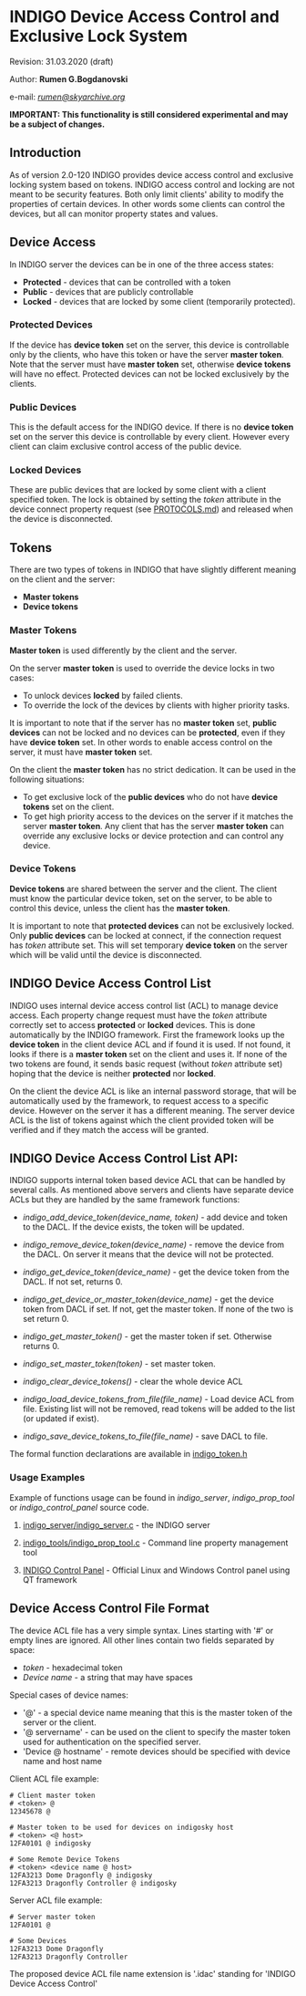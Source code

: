 # INDIGO Device Access Control and Exclusive Lock System
Revision: 31.03.2020 (draft)

Author: **Rumen G.Bogdanovski**

e-mail: *rumen@skyarchive.org*

**IMPORTANT: This functionality is still considered experimental and may be a subject of changes.**

## Introduction

As of version 2.0-120 INDIGO provides device access control and exclusive locking system based on tokens. INDIGO access control and locking are not meant to be security features. Both only limit clients' ability to modify the properties of certain devices. In other words some clients can control the devices, but all can monitor property states and values.

## Device Access
In INDIGO server the devices can be in one of the three access states:
- **Protected** - devices that can be controlled with a token
- **Public** - devices that are publicly controllable
- **Locked** - devices that are locked by some client (temporarily protected).

### Protected Devices
If the device has **device token** set on the server, this device is controllable only by the clients, who have this token or have the server **master token**. Note that the server must have **master token** set, otherwise **device tokens** will have no effect. Protected devices can not be locked exclusively by the clients.

### Public Devices
This is the default access for the INDIGO device. If there is no **device token** set on the server this device is controllable by every client. However every client can claim exclusive control access of the public device.

### Locked Devices
These are public devices that are locked by some client with a client specified token. The lock is obtained by setting the *token* attribute in the device connect property request (see [PROTOCOLS.md](https://github.com/indigo-astronomy/indigo/blob/master/indigo_docs/PROTOCOLS.md)) and released when the device is disconnected.


## Tokens
There are two types of tokens in INDIGO that have slightly different meaning on the client and the server:

- **Master tokens**
- **Device tokens**

### Master Tokens
**Master token** is used differently by the client and the server.

On the server **master token** is used to override the device locks in two cases:
- To unlock devices **locked** by failed clients.
- To override the lock of the devices by clients with higher priority tasks.

It is important to note that if the server has no **master token** set, **public devices** can not be locked and no devices can be **protected**, even if they have **device token** set. In other words to enable access control on the server, it must have **master token** set.

On the client the **master token** has no strict dedication. It can be used in the following situations:
- To get exclusive lock of the **public devices** who do not have **device tokens** set on the client.
- To get high priority access to the devices on the server if it matches the server **master token**. Any client that has the server **master token** can override any exclusive locks or device protection and can control any device.

### Device Tokens
**Device tokens** are shared between the server and the client. The client must know the particular device token, set on the server, to be able to control this device, unless the client has the **master token**.

It is important to note that **protected devices** can not be exclusively locked. Only **public devices** can be locked at connect, if the connection request has *token* attribute set. This will set temporary **device token** on the server which will be valid until the device is disconnected.

## INDIGO Device Access Control List

INDIGO uses internal device access control list (ACL) to manage device access. Each property change request must have the *token* attribute correctly set to access **protected** or **locked** devices. This is done automatically by the INDIGO framework. First the framework looks up the **device token** in the client device ACL and if found it is used. If not found, it looks if there is a **master token** set on the client and uses it. If none of the two tokens are found, it sends basic request (without *token* attribute set) hoping that the device is neither **protected** nor **locked**.

On the client the device ACL is like an internal password storage, that will be automatically used by the framework, to request access to a specific device. However on the server it has a different meaning. The server device ACL is the list of tokens against which the client provided token will be verified and if they match the access will be granted.

## INDIGO Device Access Control List API:

INDIGO supports internal token based device ACL that can be handled by several calls. As mentioned above servers and clients have separate device ACLs but they are handled by the same framework functions:

- *indigo_add_device_token(device_name, token)* - add device and token to the DACL. If the device exists, the token will be updated.

- *indigo_remove_device_token(device_name)* - remove the device from the DACL. On server it means that the device will not be protected.

- *indigo_get_device_token(device_name)* - get the device token from the DACL. If not set, returns 0.

- *indigo_get_device_or_master_token(device_name)* - get the device token from DACL if set. If not, get the master token. If none of the two is set return 0.

- *indigo_get_master_token()* - get the master token if set. Otherwise returns 0.

- *indigo_set_master_token(token)* - set master token.

- *indigo_clear_device_tokens()* - clear the whole device ACL

- *indigo_load_device_tokens_from_file(file_name)* - Load device ACL from file. Existing list will not be removed, read tokens will be added to the list (or updated if exist).

- *indigo_save_device_tokens_to_file(file_name)* - save DACL to file.

The formal function declarations are available in [indigo_token.h](https://github.com/indigo-astronomy/indigo/blob/master/indigo_libs/indigo/indigo_token.h)

### Usage Examples

Example of functions usage can be found in *indigo_server*, *indigo_prop_tool* or *indigo_control_panel* source code.

1. [indigo_server/indigo_server.c](https://github.com/indigo-astronomy/indigo/blob/master/indigo_server/indigo_server.c) - the INDIGO server

1. [indigo_tools/indigo_prop_tool.c](https://github.com/indigo-astronomy/indigo/blob/master/indigo_tools/indigo_prop_tool.c) - Command line property management tool

1. [INDIGO Control Panel](https://github.com/indigo-astronomy/control-panel) - Official Linux and Windows Control panel using QT framework

## Device Access Control File Format
The device ACL file has a very simple syntax. Lines starting with '#' or empty lines are ignored.
All other lines contain two fields separated by space:
- *token* - hexadecimal token
- *Device name* - a string that may have spaces

Special cases of device names:
- '@' - a special device name meaning that this is the master token of the server or the client.
- '@ servername' - can be used on the client to specify the master token used for authentication on the specified server.
- 'Device @ hostname' - remote devices should be specified with device name and host name

Client ACL file example:
```
# Client master token
# <token> @
12345678 @

# Master token to be used for devices on indigosky host
# <token> <@ host>
12FA0101 @ indigosky

# Some Remote Device Tokens
# <token> <device name @ host>
12FA3213 Dome Dragonfly @ indigosky
12FA3213 Dragonfly Controller @ indigosky
```

Server ACL file example:
```
# Server master token
12FA0101 @

# Some Devices
12FA3213 Dome Dragonfly
12FA3213 Dragonfly Controller
```

The proposed device ACL file name extension is '.idac' standing for 'INDIGO Device Access Control'

